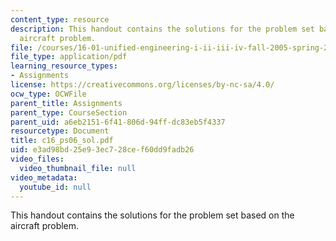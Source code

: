 ```yaml
---
content_type: resource
description: This handout contains the solutions for the problem set based on the
  aircraft problem.
file: /courses/16-01-unified-engineering-i-ii-iii-iv-fall-2005-spring-2006/e3ad98bd25e93ec728cef60dd9fadb26_c16_ps06_sol.pdf
file_type: application/pdf
learning_resource_types:
- Assignments
license: https://creativecommons.org/licenses/by-nc-sa/4.0/
ocw_type: OCWFile
parent_title: Assignments
parent_type: CourseSection
parent_uid: a6eb2151-6f41-806d-94ff-dc83eb5f4337
resourcetype: Document
title: c16_ps06_sol.pdf
uid: e3ad98bd-25e9-3ec7-28ce-f60dd9fadb26
video_files:
  video_thumbnail_file: null
video_metadata:
  youtube_id: null
---
```

This handout contains the solutions for the problem set based on the aircraft problem.